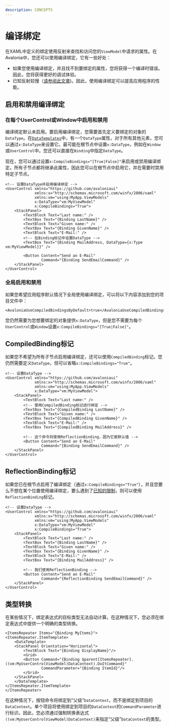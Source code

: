 ```yaml
---
description: CONCEPTS
---
```


# 编译绑定

在XAML中定义的绑定使用反射来查找和访问您的`ViewModel`中请求的属性。在Avalonia中，您还可以使用编译绑定，它有一些好处：

* 如果您使用编译绑定，并且找不到要绑定的属性，您将获得一个编译时错误。因此，您将获得更好的调试体验。
* 已知反射较慢（[请参阅此文章](https://www.codeproject.com/Articles/1161127/Why-is-reflection-slow))。因此，使用编译绑定可以提高应用程序的性能。

## 启用和禁用编译绑定

### 在每个UserControl或Window中启用和禁用

编译绑定默认未启用。要启用编译绑定，您需要首先定义要绑定的对象的`DataType`。在[`DataTemplates`](../data-templates)中，有一个`DataType`属性，对于所有其他元素，您可以通过`x:DataType`来设置它。最可能在根节点中设置`x:DataType`，例如在`Window`或`UserControl`中。您还可以直接在`Binding`中指定`DataType`。

现在，您可以通过设置`x:CompileBindings="[True|False]"`来启用或禁用编译绑定。所有子节点都将继承此属性，因此您可以在根节点中启用它，并在需要时禁用特定子节点。

```markup
<!-- 设置DataType并启用编译绑定 -->
<UserControl xmlns="https://github.com/avaloniaui"
             xmlns:x="http://schemas.microsoft.com/winfx/2006/xaml"
             xmlns:vm="using:MyApp.ViewModels"
             x:DataType="vm:MyViewModel"
             x:CompileBindings="True">
    <StackPanel>
        <TextBlock Text="Last name:" />
        <TextBox Text="{Binding LastName}" />
        <TextBlock Text="Given name:" />
        <TextBox Text="{Binding GivenName}" />
        <TextBlock Text="E-Mail:" />
        <!-- 在Binding标记中设置DataType -->
        <TextBox Text="{Binding MailAddress, DataType={x:Type vm:MyViewModel}}" />

        <Button Content="Send an E-Mail"
                Command="{Binding SendEmailCommand}" />
    </StackPanel>
</UserControl>
```

### 全局启用和禁用

如果您希望应用程序默认情况下全局使用编译绑定，可以将以下内容添加到您的项目文件中：

```markup
<AvaloniaUseCompiledBindingsByDefault>true</AvaloniaUseCompiledBindingsByDefault>
```

您仍然需要为您想要绑定的对象提供`x:DataType`，但是您不需要为每个`UserControl`或`Window`设置`x:CompileBindings="[True|False]"`。

## CompiledBinding标记

如果您不希望为所有子节点启用编译绑定，还可以使用`CompiledBinding`标记。您仍然需要定义`DataType`，但可以省略`x:CompileBindings="True"`。

```markup
<!-- 设置DataType -->
<UserControl xmlns="https://github.com/avaloniaui"
             xmlns:x="http://schemas.microsoft.com/winfx/2006/xaml"
             xmlns:vm="using:MyApp.ViewModels"
             x:DataType="vm:MyViewModel">
    <StackPanel>
        <TextBlock Text="Last name:" />
        <!-- 使用CompiledBinding标记进行绑定 -->
        <TextBox Text="{CompiledBinding LastName}" />
        <TextBlock Text="Given name:" />
        <TextBox Text="{CompiledBinding GivenName}" />
        <TextBlock Text="E-Mail:" />
        <TextBox Text="{CompiledBinding MailAddress}" />

        <!-- 这个命令将使用ReflectionBinding，因为它是默认值 -->
        <Button Content="Send an E-Mail"
                Command="{Binding SendEmailCommand}" />
    </StackPanel>
</UserControl>
```

## ReflectionBinding标记

如果您已在根节点启用了编译绑定（通过`x:CompileBindings="True"`），并且您要么不想在某个位置使用编译绑定，要么遇到了[已知的限制](#known-limitations)，则可以使用`ReflectionBinding`标记。

```markup
<!-- 设置DataType -->
<UserControl xmlns="https://github.com/avaloniaui"
             xmlns:x="http://schemas.microsoft.com/winfx/2006/xaml"
             xmlns:vm="using:MyApp.ViewModels"
             x:DataType="vm:MyViewModel"
             x:CompileBindings="True">
    <StackPanel>
        <TextBlock Text="Last name:" />
        <TextBox Text="{Binding LastName}" />
        <TextBlock Text="Given name:" />
        <TextBox Text="{Binding GivenName}" />
        <TextBlock Text="E-Mail:" />
        <TextBox Text="{Binding MailAddress}" />

        <!-- 我们使用ReflectionBinding -->
        <Button Content="Send an E-Mail"
                Command="{ReflectionBinding SendEmailCommand}" />
    </StackPanel>
</UserControl>
```

## 类型转换

在某些情况下，绑定表达式的目标类型无法自动计算。在这种情况下，您必须在绑定表达式中提供一个明确的类型转换。

```markup
<ItemsRepeater Items="{Binding MyItems}">
<ItemsRepeater.ItemTemplate>
    <DataTemplate>
    <StackPanel Orientation="Horizontal">
        <TextBlock Text="{Binding DisplayName}"/>
        <Grid>
        <Button Command="{Binding $parent[ItemsRepeater].((vm:MyUserControlViewModel)DataContext).DoItCommand}"
                CommandParameter="{Binding ItemId}"/>
        </Grid>
    </StackPanel>
    </DataTemplate>
</ItemsRepeater.ItemTemplate>
</ItemsRepeater>
```

在这种情况下，按钮命令将绑定到“父级”`DataContext`，而不是绑定到项目的`DataContext`。单个项目将使用绑定到项目的`DataContext`的`CommandParameter`进行标识。因此，您必须通过强制转换表达式`((vm:MyUserControlViewModel)DataContext)`来指定“父级”`DataContext`的类型。
